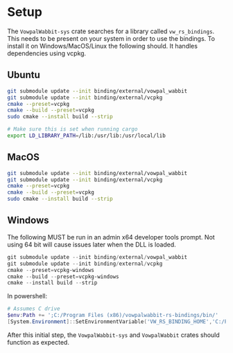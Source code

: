 # Setup

The `VowpalWabbit-sys` crate searches for a library called `vw_rs_bindings`. This needs to be present on your system in order to use the bindings. To install it on Windows/MacOS/Linux the following should. It handles dependencies using vcpkg.

## Ubuntu
```sh
git submodule update --init binding/external/vowpal_wabbit
git submodule update --init binding/external/vcpkg
cmake --preset=vcpkg
cmake --build --preset=vcpkg
sudo cmake --install build --strip

# Make sure this is set when running cargo
export LD_LIBRARY_PATH=/lib:/usr/lib:/usr/local/lib
```

## MacOS
```sh
git submodule update --init binding/external/vowpal_wabbit
git submodule update --init binding/external/vcpkg
cmake --preset=vcpkg
cmake --build --preset=vcpkg
sudo cmake --install build --strip
```

## Windows

The following MUST be run in an admin x64 developer tools prompt. Not using 64 bit will cause issues later when the DLL is loaded.
```powershell
git submodule update --init binding/external/vowpal_wabbit
git submodule update --init binding/external/vcpkg
cmake --preset=vcpkg-windows
cmake --build --preset=vcpkg-windows
cmake --install build --strip
```

In powershell:
```powershell
# Assumes C drive
$env:Path += ';C:/Program Files (x86)/vowpalwabbit-rs-bindings/bin/'
[System.Environment]::SetEnvironmentVariable('VW_RS_BINDING_HOME','C:/Program Files (x86)/vowpalwabbit-rs-bindings',[System.EnvironmentVariableTarget]::User)
```

After this initial step, the `VowpalWabbit-sys` and `VowpalWabbit` crates should function as expected.
